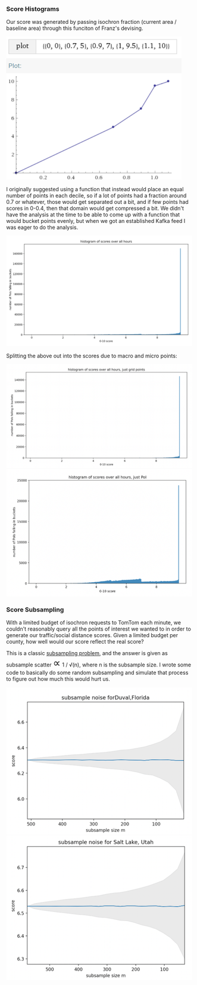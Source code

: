 
### Score Histograms

Our score was generated by passing isochron fraction (current area / baseline area) through this funciton of Franz's devising.

![](franz%20score%20function.png)

I originally suggested using a function that instead would place an equal number of points in each decile, so if a lot of points had a fraction around 0.7 or whatever, those would get separated out a bit, and if few points had scores in 0-0.4, then that domain would get compressed a bit. We didn't have the analysis at the time to be able to come up with a function that would bucket points evenly, but when we got an established Kafka feed I was eager to do the analysis.

<img src="Screen%20Shot%202020-04-22%20at%2012.42.38%20PM.png" width="500">

Splitting the above out into the scores due to macro and micro points:

<img src="Screen%20Shot%202020-04-22%20at%2012.44.43%20PM.png" width=500>
<img src="Screen%20Shot%202020-04-22%20at%2012.44.17%20PM.png" width=500>

### Score Subsampling

With a limited budget of isochron requests to TomTom each minute, we couldn't reasonably query all the points of interest we wanted to in order to generate our traffic/social distance scores. Given a limited budget per county, how well would our score reflect the real score?

This is a classic [subsampling problem](https://en.wikipedia.org/wiki/Sampling_distribution), and the answer is given as subsample scatter <big><big><big><big>∝</big></big></big></big> 1 / √(n), where n is the subsample size. I wrote some code to basically do some random subsampling and simulate that process to figure out how much this would hurt us.

<img src="Screen%20Shot%202020-04-22%20at%2012.12.25%20PM.png" width=500>
<img src="Screen%20Shot%202020-04-22%20at%2012.14.31%20PM.png" width=500>




